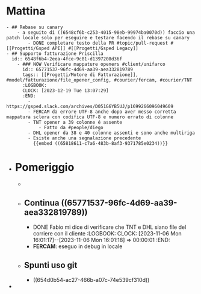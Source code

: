 # Mattina
	- ## Rebase su canary
		- a seguito di ((6548cf6b-c253-4015-98eb-99974ba0070d)) faccio una patch locale solo per eseguire e testare facendo il rebase su canary
			- DONE completare testo della PR #topic/pull-request #[[Progetti/Gsped API]] #[[Progetti/Gsped Legacy]]
	- ## Supporto fatturazione Priscilla
	  id:: 6548f6b4-2eea-4fce-9c81-d1397208d36f
		- ### NOW Verificare mappature openers #client/unifarco
		  id:: 65771537-96fc-4d69-aa39-aea332819789
		  tags:: [[Progetti/Motore di Fatturazione]], #model/fatturazione/file_opener_config, #courier/fercam, #courier/TNT
		  :LOGBOOK:
		  CLOCK: [2023-12-19 Tue 13:07:29]
		  :END:
			- https://gsped.slack.com/archives/D051G6YB5UJ/p1699266096049609
			- FERCAM da errore UTF-8 anche dopo aver messo corretta mappatura sclera con codifica UTF-8 e numero errato di colonne
			- TNT opener a 39 colonne é assente
				- Fatto da #people/diego
			- DHL opener da 38 e 40 colonne assenti e sono anche multiriga
			- Esiste anche una segnalazione precedente 
			  {{embed ((65818611-c7a6-483b-8af3-9371785e0234))}}
- # Pomeriggio
	-
	- ## Continua ((65771537-96fc-4d69-aa39-aea332819789))
		- DONE Fabio mi dice di verificare che TNT e DHL siano file del corriere con il cliente
		  :LOGBOOK:
		  CLOCK: [2023-11-06 Mon 16:01:17]--[2023-11-06 Mon 16:01:18] =>  00:00:01
		  :END:
		- **FERCAM**: eseguo in debug in locale
	- ## Spunti uso git
		- ((654d0b54-ac27-466b-a07c-74e539cf310d))
-